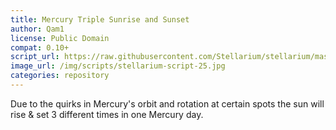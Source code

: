 ```yaml
---
title: Mercury Triple Sunrise and Sunset
author: Qam1
license: Public Domain
compat: 0.10+
script_url: https://raw.githubusercontent.com/Stellarium/stellarium/master/scripts/triple_sunrise_and_sunsets.ssc
image_url: /img/scripts/stellarium-script-25.jpg
categories: repository
---
```

Due to the quirks in Mercury's orbit and rotation at certain spots the sun will rise & set 3 different times in one Mercury day.